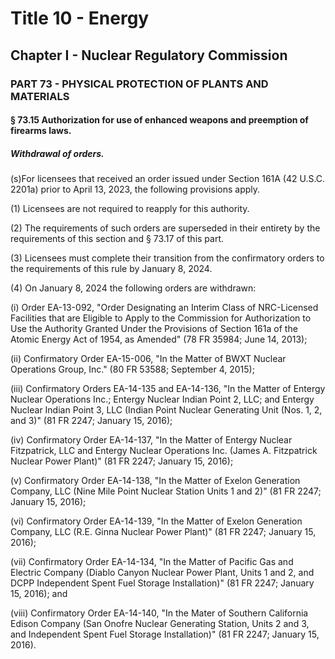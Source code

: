 
# Title 10 - Energy
## Chapter I - Nuclear Regulatory Commission
### PART 73 - PHYSICAL PROTECTION OF PLANTS AND MATERIALS
#### § 73.15 Authorization for use of enhanced weapons and preemption of firearms laws.
##### Withdrawal of orders.

(s)For licensees that received an order issued under Section 161A (42 U.S.C. 2201a) prior to April 13, 2023, the following provisions apply.

(1) Licensees are not required to reapply for this authority.

(2) The requirements of such orders are superseded in their entirety by the requirements of this section and § 73.17 of this part.

(3) Licensees must complete their transition from the confirmatory orders to the requirements of this rule by January 8, 2024.

(4) On January 8, 2024 the following orders are withdrawn:

(i) Order EA-13-092, "Order Designating an Interim Class of NRC-Licensed Facilities that are Eligible to Apply to the Commission for Authorization to Use the Authority Granted Under the Provisions of Section 161a of the Atomic Energy Act of 1954, as Amended" (78 FR 35984; June 14, 2013);

(ii) Confirmatory Order EA-15-006, "In the Matter of BWXT Nuclear Operations Group, Inc." (80 FR 53588; September 4, 2015);

(iii) Confirmatory Orders EA-14-135 and EA-14-136, "In the Matter of Entergy Nuclear Operations Inc.; Entergy Nuclear Indian Point 2, LLC; and Entergy Nuclear Indian Point 3, LLC (Indian Point Nuclear Generating Unit (Nos. 1, 2, and 3)" (81 FR 2247; January 15, 2016);

(iv) Confirmatory Order EA-14-137, "In the Matter of Entergy Nuclear Fitzpatrick, LLC and Entergy Nuclear Operations Inc. (James A. Fitzpatrick Nuclear Power Plant)" (81 FR 2247; January 15, 2016);

(v) Confirmatory Order EA-14-138, "In the Matter of Exelon Generation Company, LLC (Nine Mile Point Nuclear Station Units 1 and 2)" (81 FR 2247; January 15, 2016);

(vi) Confirmatory Order EA-14-139, "In the Matter of Exelon Generation Company, LLC (R.E. Ginna Nuclear Power Plant)" (81 FR 2247; January 15, 2016);

(vii) Confirmatory Order EA-14-134, "In the Matter of Pacific Gas and Electric Company (Diablo Canyon Nuclear Power Plant, Units 1 and 2, and DCPP Independent Spent Fuel Storage Installation)" (81 FR 2247; January 15, 2016); and

(viii) Confirmatory Order EA-14-140, "In the Mater of Southern California Edison Company (San Onofre Nuclear Generating Station, Units 2 and 3, and Independent Spent Fuel Storage Installation)" (81 FR 2247; January 15, 2016).
